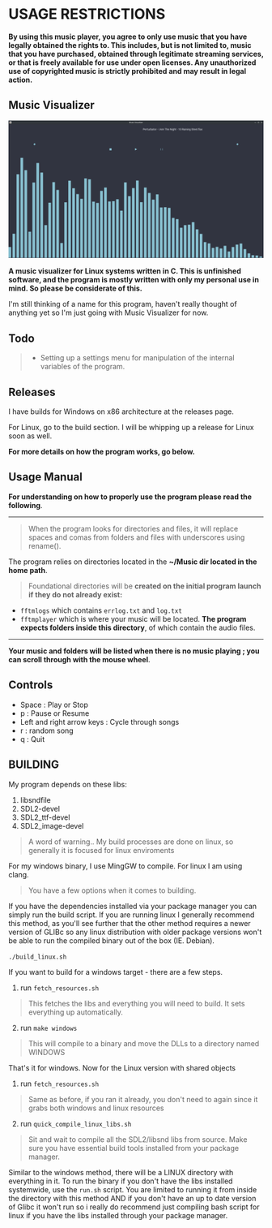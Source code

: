 
# USAGE RESTRICTIONS
 
**By using this music player, you agree to only use music that you have legally obtained the rights to. This includes, but is not limited to, music that you have purchased, obtained through legitimate streaming services, or that is freely available for use under open licenses. Any unauthorized use of copyrighted music is strictly prohibited and may result in legal action.**

## Music Visualizer
![Image](example/example.png)

**A music visualizer for Linux systems written in C. This is unfinished software, and the program is mostly written with only my personal use in mind. So please be considerate of this.**

I'm still thinking of a name for this program, haven't really thought of anything yet so I'm just going with Music Visualizer for now. 

## Todo
> - Setting up a settings menu for manipulation of the internal variables of the program.

## Releases
I have builds for Windows on x86 architecture at the releases page.

For Linux, go to the build section. I will be whipping up a release for Linux soon as well.


**For more details on how the program works, go below.**

## Usage Manual
**For understanding on how to properly use the program please read the following**.

---
> When the program looks for directories and files, it will replace spaces and comas from folders and files with underscores using rename().
 
The program relies on directories located in the **~/Music dir located in the home path**.

> Foundational directories will be **created on the initial program launch if they do not already exist:**
- ```fftmlogs``` which contains ```errlog.txt``` and ```log.txt```
- ```fftmplayer``` which is where your music will be located. **The program expects folders inside this directory**, of which contain the audio files.
---

**Your music and folders will be listed when there is no music playing ; you can scroll through with the mouse wheel**. 

## Controls
- Space : Play or Stop
- p : Pause or Resume
- Left and right arrow keys : Cycle through songs
- r : random song
- q : Quit

## BUILDING

My program depends on these libs:

1. libsndfile
2. SDL2-devel
3. SDL2_ttf-devel
4. SDL2_image-devel


> A word of warning..
My build processes are done on linux, so generally it is focused for linux enviroments

For my windows binary, I use MingGW to compile.
For linux I am using clang.

> You have a few options when it comes to building.

If you have the dependencies installed via your package manager you can simply run the build script. If you are running linux I generally recommend this method, as you'll see further that the other method requires a newer version of GLIBc so any linux distribution with older package versions won't be able to run the compiled binary out of the box (IE. Debian).

```./build_linux.sh```

If you want to build for a windows target - there are a few steps.

1. run ```fetch_resources.sh```
> This fetches the libs and everything you will need to build. It sets everything up automatically.
2. run ```make windows```
> This will compile to a binary and move the DLLs to a directory named WINDOWS

That's it for windows. 
Now for the Linux version with shared objects

1. run ```fetch_resources.sh```
> Same as before, if you ran it already, you don't need to again since it grabs both windows and linux resources
2. run ```quick_compile_linux_libs.sh```
> Sit and wait to compile all the SDL2/libsnd libs from source. Make sure you have essential build tools installed from your package manager.

Similar to the windows method, there will be a LINUX directory with everything in it. To run the binary if you don't have the libs installed systemwide, use the ```run.sh``` script. You are limited to running it from inside the directory with this method AND if you don't have an up to date version of Glibc it won't run so i really do recommend just compiling bash script for linux if you have the libs installed through your package manager.


















